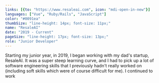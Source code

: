 ```yaml
---
links: [{to: "https://www.resaleai.com", icon: "mdi-open-in-new"}]
languages: ["Vue", "Ruby/Rails", "JavaScript"]
color: "#0091ea"
thumbSize: "line-height: 14px; font-size: 11px;"
name: "ResaleAI"
date: "2019 - Current"
pageSize: "line-height: 17px; font-size: 13px;"
role: "Junior Developer"
---
```

Starting my junior year, in 2019, I began working with my dad's startup, ResaleAI. It was a super steep learning curve, and I had to pick up a lot of software engineering skills that I previously hadn't really worked on (including soft skills which were of course difficult for me). I continued to work